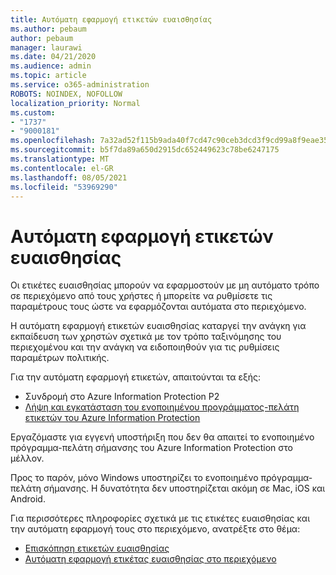 ```yaml
---
title: Αυτόματη εφαρμογή ετικετών ευαισθησίας
ms.author: pebaum
author: pebaum
manager: laurawi
ms.date: 04/21/2020
ms.audience: admin
ms.topic: article
ms.service: o365-administration
ROBOTS: NOINDEX, NOFOLLOW
localization_priority: Normal
ms.custom:
- "1737"
- "9000181"
ms.openlocfilehash: 7a32ad52f115b9ada40f7cd47c90ceb3dcd3f9cd99a8f9eae3514b2e45e73bb8
ms.sourcegitcommit: b5f7da89a650d2915dc652449623c78be6247175
ms.translationtype: MT
ms.contentlocale: el-GR
ms.lasthandoff: 08/05/2021
ms.locfileid: "53969290"
---
```

# <a name="auto-apply-sensitivity-labels"></a>Αυτόματη εφαρμογή ετικετών ευαισθησίας

Οι ετικέτες ευαισθησίας μπορούν να εφαρμοστούν με μη αυτόματο τρόπο σε περιεχόμενο από τους χρήστες ή μπορείτε να ρυθμίσετε τις παραμέτρους τους ώστε να εφαρμόζονται αυτόματα στο περιεχόμενο.

Η αυτόματη εφαρμογή ετικετών ευαισθησίας καταργεί την ανάγκη για εκπαίδευση των χρηστών σχετικά με τον τρόπο ταξινόμησης του περιεχομένου και την ανάγκη να ειδοποιηθούν για τις ρυθμίσεις παραμέτρων πολιτικής.

Για την αυτόματη εφαρμογή ετικετών, απαιτούνται τα εξής:

- Συνδρομή στο Azure Information Protection P2
- [Λήψη και εγκατάσταση του ενοποιημένου προγράμματος-πελάτη ετικετών του Azure Information Protection](https://docs.microsoft.com/azure/information-protection/rms-client/install-unifiedlabelingclient-app)

Εργαζόμαστε για εγγενή υποστήριξη που δεν θα απαιτεί το ενοποιημένο πρόγραμμα-πελάτη σήμανσης του Azure Information Protection στο μέλλον.

Προς το παρόν, μόνο Windows υποστηρίζει το ενοποιημένο πρόγραμμα-πελάτη σήμανσης.  Η δυνατότητα δεν υποστηρίζεται ακόμη σε Mac, iOS και Android.

Για περισσότερες πληροφορίες σχετικά με τις ετικέτες ευαισθησίας και την αυτόματη εφαρμογή τους στο περιεχόμενο, ανατρέξτε στο θέμα:

- [Επισκόπηση ετικετών ευαισθησίας](https://docs.microsoft.com/microsoft-365/compliance/sensitivity-labels)
- [Αυτόματη εφαρμογή ετικέτας ευαισθησίας στο περιεχόμενο](https://docs.microsoft.com/microsoft-365/compliance/apply-sensitivity-label-automatically)